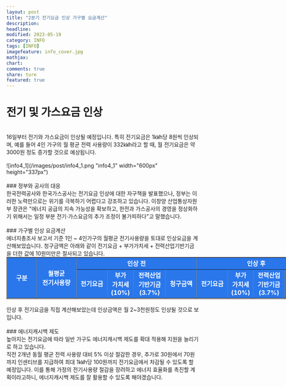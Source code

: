 ```yaml
---
layout: post
title: "2분기 전기요금 인상 가구별 요금계산"
description:
headline:
modified: 2023-05-19
category: INFO
tags: [INFO]
imagefeature: info_cover.jpg
mathjax:
chart:
comments: true
share: ture
featured: true
---
```


# 전기 및 가스요금 인상  
<br/>
16일부터 전기와 가스요금이 인상될 예정입니다. 특히 전기요금은 1㎾h당 8원씩 인상되며, 예를 들어 4인 가구의 월 평균 전력 사용량이 332㎾h라고 할 때, 월 전기요금은 약 3000원 정도 증가할 것으로 예상됩니다.  
<br/>
<br/>
![info4_1](/images/post/info4_1.png "info4_1" width="600px" height="337px")  
<br/>
<br/>
### 정부와 공사의 대응  
<br/>
한국전력공사와 한국가스공사는 전기요금 인상에 대한 자구책을 발표했으나, 정부는 이러한 노력만으로는 위기를 극복하기 어렵다고 강조하고 있습니다. 이창양 산업통상자원부 장관은 "에너지 공급의 지속 가능성을 확보하고, 한전과 가스공사의 경영을 정상화하기 위해서는 일정 부분 전기·가스요금의 추가 조정이 불가피하다"고 말했습니다.  
<br/>
<br/>
### 가구별 인상 요금계산  
<br/>
에너지총조사 보고서 기준 1인 ~ 4인가구의 월평균 전기사용량을 토대로 인상요금을 계산해보았습니다.  
청구금액은 아래와 같이 전기요금 + 부가가치세 + 전력산업기반기금을 더한 값에 10원미만은 절사되고 있습니다.  
<br/>

<table style="border-collapse: collapse; width: 900px; margin: 0 auto; height: 110px; overflow: auto;" border="1" data-ke-align="alignLeft" data-ke-style="style5">
<tbody>
<tr style="height: 20px;">
<td style="width: 8.60465%; height: 30px; text-align: center; background: #2a77eb; color: #fff;" rowspan="2"><b>구</b><b>분</b></td>
<td style="width: 11.744%; height: 30px; text-align: center; background: #2a77eb; color: #fff;" rowspan="2"><b>월평균</b><br /><b>전기사용량</b></td>
<td style="width: 35.1163%; height: 20px; text-align: center; background: #2a77eb; color: #fff;" colspan="4"><b>인상 전</b></td>
<td style="height: 20px; width: 34.6803%; text-align: center; background: #2a77eb; color: #fff;" colspan="4"><b>인상 후</b></td>
<td style="width: 42.6745%; text-align: center; height: 30px; background: #2a77eb; color: #fff;" rowspan="2"><b>인상금액</b></td>
</tr>
<tr style="height: 10px;">
<td style="width: 9.04073%; height: 10px; text-align: center; background: #2a77eb; color: #fff;"><b>전기요금</b></td>
<td style="width: 7.64537%; height: 10px; text-align: center; background: #2a77eb; color: #fff;"><b>부가</b><br /><b>가치세</b><br /><b>(10%)</b></td>
<td style="width: 9.38953%; height: 10px; text-align: center; background: #2a77eb; color: #fff;"><b>전력산업</b><br /><b>기반기금</b><br /><b>(3.7%)</b></td>
<td style="width: 9.04072%; height: 10px; text-align: center; background: #2a77eb; color: #fff;"><b>청구금액</b></td>
<td style="width: 9.15695%; height: 10px; text-align: center; background: #2a77eb; color: #fff;"><b>전기요금</b></td>
<td style="width: 7.25301%; height: 10px; text-align: center; background: #2a77eb; color: #fff;"><b>부가</b><br /><b>가치세</b><br /><b>(10%)</b></td>
<td style="width: 9.11337%; height: 10px; text-align: center; background: #2a77eb; color: #fff;"><b>전력산업</b><br /><b>기반기금</b><br /><b>(3.7%)</b></td>
<td style="width: 9.157%; height: 10px; text-align: center; background: #2a77eb; color: #fff;"><b>청구금액</b></td>
</tr>
<tr style="height: 20px;">
<td style="width: 8.60465%; height: 20px; text-align: center;">1인가구</td>
<td style="width: 11.744%; height: 20px; text-align: center;">230 kWh</td>
<td style="width: 9.04073%; height: 20px; text-align: right;">33,418</td>
<td style="width: 7.64537%; height: 20px; text-align: right;">3,342</td>
<td style="width: 9.38953%; height: 20px; text-align: right;">1,230</td>
<td style="width: 9.04072%; height: 20px; text-align: right;"><b><span style="color: #006dd7;">37,990</span></b></td>
<td style="width: 9.15695%; height: 20px; text-align: right;">35,258</td>
<td style="width: 7.25301%; height: 20px; text-align: right;">3,526</td>
<td style="width: 9.11337%; height: 20px; text-align: right;">1,300</td>
<td style="width: 9.157%; height: 20px; text-align: right;"><b><span style="color: #006dd7;">40,080</span></b></td>
<td style="width: 42.6745%; height: 20px; text-align: right;"><span style="color: #ee2323;"><b>🔼 2,090</b></span></td>
</tr>
<tr style="height: 20px;">
<td style="width: 8.60465%; height: 20px; text-align: center;">2인가구</td>
<td style="width: 11.744%; height: 20px; text-align: center;">289 <span style="background-color: #f9f9f9; color: #333333; text-align: center;">kWh</span></td>
<td style="width: 9.04073%; height: 20px; text-align: right;">46,433</td>
<td style="width: 7.64537%; height: 20px; text-align: right;">4,643</td>
<td style="width: 9.38953%; height: 20px; text-align: right;">1,710</td>
<td style="width: 9.04072%; height: 20px; text-align: right;"><b><span style="color: #006dd7;">52,780</span></b></td>
<td style="width: 9.15695%; height: 20px; text-align: right;">48,745</td>
<td style="width: 7.25301%; height: 20px; text-align: right;">4,875</td>
<td style="width: 9.11337%; height: 20px; text-align: right;">1,800</td>
<td style="width: 9.157%; height: 20px; text-align: right;"><b><span style="color: #006dd7;">55,420</span></b></td>
<td style="width: 42.6745%; height: 20px; text-align: right;"><span style="color: #ee2323;"><b><span style="background-color: #f9f9f9; text-align: right;">🔼&nbsp;</span>2,640</b></span></td>
</tr>
<tr style="height: 20px;">
<td style="width: 8.60465%; height: 20px; text-align: center;">3인가구</td>
<td style="width: 11.744%; height: 20px; text-align: center;">298 <span style="background-color: #f9f9f9; color: #333333; text-align: center;">kWh</span></td>
<td style="width: 9.04073%; height: 20px; text-align: right;">48,418</td>
<td style="width: 7.64537%; height: 20px; text-align: right;">4,842</td>
<td style="width: 9.38953%; height: 20px; text-align: right;">1,790</td>
<td style="width: 9.04072%; height: 20px; text-align: right;"><b><span style="color: #006dd7;">55,050</span></b></td>
<td style="width: 9.15695%; height: 20px; text-align: right;">50,802</td>
<td style="width: 7.25301%; height: 20px; text-align: right;">5,080</td>
<td style="width: 9.11337%; height: 20px; text-align: right;">1,870</td>
<td style="width: 9.157%; height: 20px; text-align: right;"><b><span style="color: #006dd7;">57,750</span></b></td>
<td style="width: 42.6745%; height: 20px; text-align: right;"><span style="color: #ee2323;"><b><span style="background-color: #f9f9f9; text-align: right;">🔼&nbsp;</span>2,700</b></span></td>
</tr>
<tr style="height: 20px;">
<td style="width: 8.60465%; height: 20px; text-align: center;">4인가구</td>
<td style="width: 11.744%; height: 20px; text-align: center;">332 <span style="background-color: #f9f9f9; color: #333333; text-align: center;">kWh</span></td>
<td style="width: 9.04073%; height: 20px; text-align: right;">55,919</td>
<td style="width: 7.64537%; height: 20px; text-align: right;">5,592</td>
<td style="width: 9.38953%; height: 20px; text-align: right;">2,060</td>
<td style="width: 9.04072%; height: 20px; text-align: right;"><b><span style="color: #006dd7;">63,570</span></b></td>
<td style="width: 9.15695%; height: 20px; text-align: right;">58,575</td>
<td style="width: 7.25301%; height: 20px; text-align: right;">5,858</td>
<td style="width: 9.11337%; height: 20px; text-align: right;">2,160</td>
<td style="width: 9.157%; height: 20px; text-align: right;"><b><span style="color: #006dd7;">66,590</span></b></td>
<td style="width: 42.6745%; height: 20px; text-align: right;"><span style="color: #ee2323;"><b><span style="background-color: #f9f9f9; text-align: right;">🔼&nbsp;</span>3,020</b></span></td>
</tr>
</tbody>
</table>

<br/>
인상 후 전기요금을 직접 계산해보았는데 인상금액은 월 2~3천원정도 인상될 것으로 보입니다.
<br/>
<br/>
### 에너지캐시백 제도  
<br/>
높아지는 전기요금에 따라 일반 가구도 에너지캐시백 제도를 확대 적용해 지원을 늘리기로 하고 있습니다.  
<br/>
직전 2개년 동월 평균 전력 사용량 대비 5% 이상 절감한 경우, 추가로 30원에서 70원까지 인센티브를 지급하여 최대 1㎾h당 100원까지 전기요금에서 차감될 수 있도록 할 예정입니다. 이를 통해 가정의 전기사용량 절감을 장려하고 에너지 효율화를 촉진할 계획이라고하니, 에너지캐시백 제도를 잘 활용할 수 있도록 해야겠습니다.  